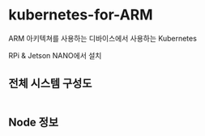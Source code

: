 # kubernetes-for-ARM

ARM 아키텍쳐를 사용하는 디바이스에서 사용하는 Kubernetes

RPi & Jetson NANO에서 설치

<h2>전체 시스템 구성도</h2>
<img https://user-images.githubusercontent.com/68526662/123538422-d16f3500-d76f-11eb-8473-1a7b05a242bf.PNG)>

<h2>Node 정보</h2>
<img https://user-images.githubusercontent.com/68526662/123538710-265f7b00-d771-11eb-9506-8f9c76cc13c9.PNG>
